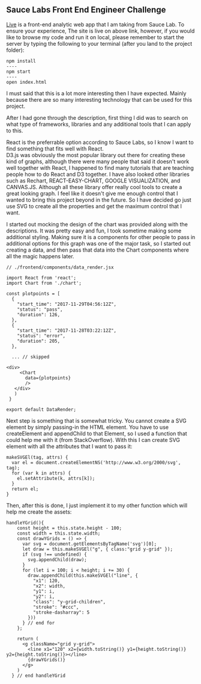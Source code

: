 ## Sauce Labs Front End Engineer Challenge

[Live] is a front-end analytic web app that I am taking from Sauce Lab.
To ensure your experience,
The site is live on above link,
however, if you would like to browse my code and run it on local,
please remember to start the server by typing the following to your terminal (after you land to the project folder):

```
npm install
----
npm start
----
open index.html
```

I must said that this is a lot more interesting then I have expected.
Mainly because there are so many interesting technology that can be used for this project.

After I had gone through the description,
first thing I did was to search on what type of frameworks,
libraries and any additional tools that I can apply to this.

React is the preferrable option according to Sauce Labs,
so I know I want to find something that fits well with React.  
D3.js was obviously the most popular library out there for creating these kind of graphs, although there were many people that said it doesn't work well together with React, I happened to find many tutorials that are teaching people how to do React and D3 together.
I have also looked other libraries such as Rechart, REACT-EASY-CHART, GOOGLE VISUALIZATION, and CANVAS.JS. Although all these library offer really cool tools to create a great looking graph.  I feel like it doesn't give me enough control that I wanted to bring this project beyond in the future. So I have decided go just use SVG to create all the properties and get the maximum control that I want.  

I started out mocking the design of the chart was provided along with the descriptions. It was pretty easy and fun, I took sometime making some additional styling. Making sure it is a components for other people to pass in additional options for this graph was one of the major task, so I started out creating a data,
and then pass that data into the Chart components where all the magic happens later.

```
// ./frontend/components/data_render.jsx

import React from 'react';
import Chart from './chart';

const plotpoints = [
  {
    "start_time": "2017-11-29T04:56:12Z",
    "status": "pass",
    "duration": 126,
  },
  {
    "start_time": "2017-11-28T03:22:12Z",
    "status": "error",
    "duration": 205,
  },

  ... // skipped

<div>
     <Chart
       data={plotpoints}
       />
   </div>
   )
 }

export default DataRender;
```
Next step is something that is somewhat tricky. You cannot create a SVG element by simply passing-in the HTML element. You have to use createElement and appendChild to that Element, so I used a function that could help me with it (from StackOverflow).
With this I can create SVG element with all the attributes that I want to pass it:

```
makeSVGEl(tag, attrs) {
  var el = document.createElementNS('http://www.w3.org/2000/svg', tag);
  for (var k in attrs) {
    el.setAttribute(k, attrs[k]);
  }
  return el;
}
```

Then, after this is done, I just implement it to my other function which will help me create the assets:

```
handleYGrid(){
    const height = this.state.height - 100;
    const width = this.state.width;
    const drawYGrids = () => {
      var svg = document.getElementsByTagName('svg')[0];
      let draw = this.makeSVGEl("g", { class:"grid y-grid" });
      if (svg !== undefined) {
        svg.appendChild(draw);
      }
      for (let i = 100; i < height; i += 30) {
        draw.appendChild(this.makeSVGEl("line", {
          "x1": 120,
          "x2": width,
          "y1": i,
          "y2": i,
          "class": "y-grid-children",
          "stroke": "#ccc",
          "stroke-dasharray": 5
        }))
      } // end for
    };

    return (
      <g className="grid y-grid">
        <line x1="120" x2={width.toString()} y1={height.toString()} y2={height.toString()}></line>
        {drawYGrids()}
      </g>
    )
  } // end handleYGrid
  ```






[Live]: https://leohliao.github.io/saucelab_frontEnd/
